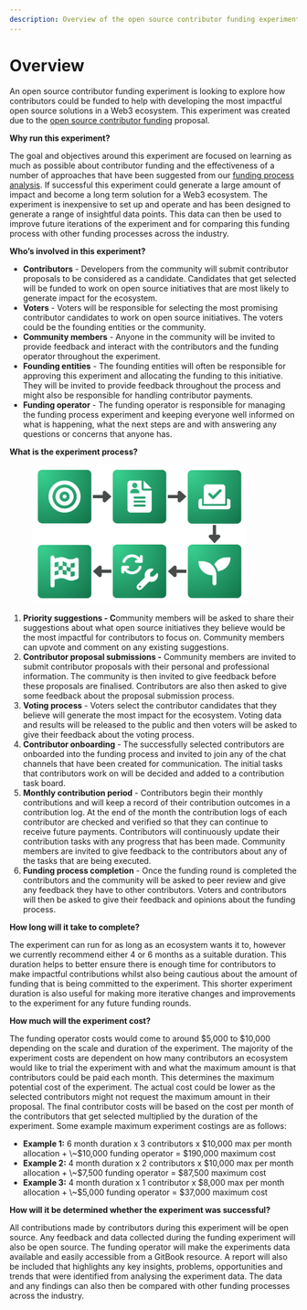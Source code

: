 ```yaml
---
description: Overview of the open source contributor funding experiment
---
```


# Overview

An open source contributor funding experiment is looking to explore how contributors could be funded to help with developing the most impactful open source solutions in a Web3 ecosystem. This experiment was created due to the [open source contributor funding](https://app.gitbook.com/s/Zzfl1XcpAphbCFDyUysC/proposal/open-source-contributors) proposal.



**Why run this experiment?**

The goal and objectives around this experiment are focused on learning as much as possible about contributor funding and the effectiveness of a number of approaches that have been suggested from our [funding process analysis](https://app.gitbook.com/o/jOQu4b6VLDxaQsg2rVwG/s/8L61e8ulVlk90t5mlQk1/). If successful this experiment could generate a large amount of impact and become a long term solution for a Web3 ecosystem. The experiment is inexpensive to set up and operate and has been designed to generate a range of insightful data points. This data can then be used to improve future iterations of the experiment and for comparing this funding process with other funding processes across the industry.



**Who’s involved in this experiment?**

* **Contributors** - Developers from the community will submit contributor proposals to be considered as a candidate. Candidates that get selected will be funded to work on open source initiatives that are most likely to generate impact for the ecosystem.
* **Voters** - Voters will be responsible for selecting the most promising contributor candidates to work on open source initiatives. The voters could be the founding entities or the community.
* **Community members** - Anyone in the community will be invited to provide feedback and interact with the contributors and the funding operator throughout the experiment.
* **Founding entities** - The founding entities will often be responsible for approving this experiment and allocating the funding to this initiative. They will be invited to provide feedback throughout the process and might also be responsible for handling contributor payments.
* **Funding operator** - The funding operator is responsible for managing the funding process experiment and keeping everyone well informed on what is happening, what the next steps are and with answering any questions or concerns that anyone has.



**What is the experiment process?**

<div align="left">

<figure><img src="../.gitbook/assets/contributor-experiment-process.png" alt="" width="375"><figcaption></figcaption></figure>

</div>

1. **Priority suggestions - C**ommunity members will be asked to share their suggestions about what open source initiatives they believe would be the most impactful for contributors to focus on. Community members can upvote and comment on any existing suggestions.
2. **Contributor proposal submissions -** Community members are invited to submit contributor proposals with their personal and professional information. The community is then invited to give feedback before these proposals are finalised. Contributors are also then asked to give some feedback about the proposal submission process.
3. **Voting process** - Voters select the contributor candidates that they believe will generate the most impact for the ecosystem. Voting data and results will be released to the public and then voters will be asked to give their feedback about the voting process.
4. **Contributor onboarding** - The successfully selected contributors are onboarded into the funding process and invited to join any of the chat channels that have been created for communication. The initial tasks that contributors work on will be decided and added to a contribution task board.
5. **Monthly contribution period** - Contributors begin their monthly contributions and will keep a record of their contribution outcomes in a contribution log. At the end of the month the contribution logs of each contributor are checked and verified so that they can continue to receive future payments. Contributors will continuously update their contribution tasks with any progress that has been made. Community members are invited to give feedback to the contributors about any of the tasks that are being executed.
6. **Funding process completion** - Once the funding round is completed the contributors and the community will be asked to peer review and give any feedback they have to other contributors. Voters and contributors will then be asked to give their feedback and opinions about the funding process.



**How long will it take to complete?**

The experiment can run for as long as an ecosystem wants it to, however we currently recommend either 4 or 6 months as a suitable duration. This duration helps to better ensure there is enough time for contributors to make impactful contributions whilst also being cautious about the amount of funding that is being committed to the experiment. This shorter experiment duration is also useful for making more iterative changes and improvements to the experiment for any future funding rounds.



**How much will the experiment cost?**

The funding operator costs would come to around $5,000 to $10,000 depending on the scale and duration of the experiment. The majority of the experiment costs are dependent on how many contributors an ecosystem would like to trial the experiment with and what the maximum amount is that contributors could be paid each month. This determines the maximum potential cost of the experiment. The actual cost could be lower as the selected contributors might not request the maximum amount in their proposal. The final contributor costs will be based on the cost per month of the contributors that get selected multiplied by the duration of the experiment. Some example maximum experiment costings are as follows:

* **Example 1:** 6 month duration x 3 contributors x $10,000 max per month allocation + \~$10,000 funding operator = $190,000 maximum cost
* **Example 2:** 4 month duration x 2 contributors x $10,000 max per month allocation + \~$7,500 funding operator = $87,500 maximum cost
* **Example 3:** 4 month duration x 1 contributor x $8,000 max per month allocation + \~$5,000 funding operator = $37,000 maximum cost



**How will it be determined whether the experiment was successful?**

All contributions made by contributors during this experiment will be open source. Any feedback and data collected during the funding experiment will also be open source. The funding operator will make the experiments data available and easily accessible from a GitBook resource. A report will also be included that highlights any key insights, problems, opportunities and trends that were identified from analysing the experiment data. The data and any findings can also then be compared with other funding processes across the industry.
